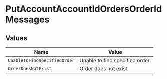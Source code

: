# PutAccountAccountIdOrdersOrderIdMessages


## Values

| Name                            | Value                           |
| ------------------------------- | ------------------------------- |
| `UnableToFindSpecifiedOrder`    | Unable to find specified order. |
| `OrderDoesNotExist`             | Order does not exist.           |